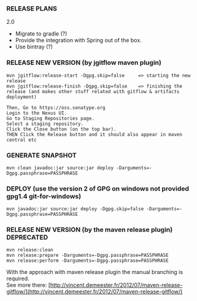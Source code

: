 ### RELEASE PLANS

2.0
 
 * Migrate to gradle (?)
 * Provide the integration with Spring out of the box.
 * Use bintray (?)
 
### RELEASE NEW VERSION (by jgitflow maven plugin)
 
    mvn jgitflow:release-start -Dgpg.skip=false     => starting the new release
    mvn jgitflow:release-finish -Dgpg.skip=false    => finishing the release (and makes other stuff related with gitflow & artifacts deployment)
    
    Then, Go to https://oss.sonatype.org
    Login to the Nexus UI.
    Go to Staging Repositories page.
    Select a staging repository.
    Click the Close button (on the top bar).
    THEN Click the Release button and it should also appear in maven central etc
 
### GENERATE SNAPSHOT

    mvn clean javadoc:jar source:jar deploy -Darguments=-Dgpg.passphrase=PASSPHRASE

### DEPLOY (use the version 2 of GPG on windows not provided gpg1.4 git-for-windows)

    mvn javadoc:jar source:jar deploy -Dgpg.skip=false -Darguments=-Dgpg.passphrase=PASSPHRASE

### RELEASE NEW VERSION (by the maven release plugin) DEPRECATED

    mvn release:clean
    mvn release:prepare -Darguments=-Dgpg.passphrase=PASSPHRASE
    mvn release:perform -Darguments=-Dgpg.passphrase=PASSPHRASE
 
With the approach with maven release plugin the manual branching is required.    
See more there: [http://vincent.demeester.fr/2012/07/maven-release-gitflow/](http://vincent.demeester.fr/2012/07/maven-release-gitflow/)
